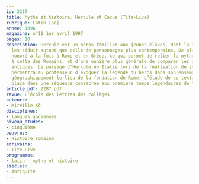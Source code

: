 ```yaml
---
id: 2287
title: Mythe et histoire. Hercule et Cacus (Tite-Live)
rubrique: Latin [5e] 
annee: 1996
magazine: n°11 1er avril 1997
pages: 10
description: Hercule est un héros familier aux jeunes élèves, dont la force légendaire
  les séduit autant que celle de personnages plus contemporains. De plus, il était
  honoré à la fois à Rome et en Grèce, ce qui permet de relier la mythologie grecque
  à celle des Romains, et d’une manière plus générale de comparer les deux cultures
  antiques. Le passage d’Hercule en Italie lors de la réalisation de ses douze travaux
  permettra au professeur d’évoquer la légende du héros dans son ensemble, et de situer
  géographiquement le lieu de la fondation de Rome. L’étude de ce texte prendra donc
  place dans une séquence consacrée aux premiers temps légendaires de l’histoire romaine.
article_pdf: 2287.pdf
revue: L’école des lettres des collèges
auteurs:
- Mireille Kô
disciplines:
- langues anciennes
niveau_etudes:
- cinquième
oeuvres:
- Histoire romaine
ecrivains:
- Tite-Live
programmes:
- latin - mythe et histoire
siecles:
- Antiquité
---
```

